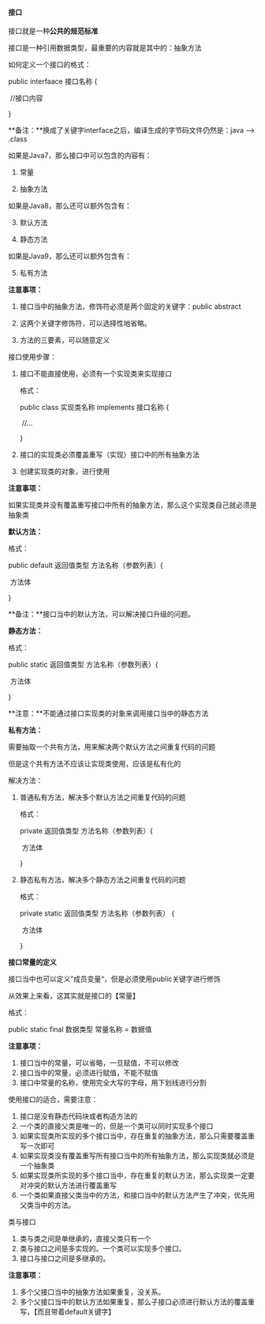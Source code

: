 #### 接口

接口就是一种**公共的规范标准**

接口是一种引用数据类型，最重要的内容就是其中的：抽象方法

如何定义一个接口的格式：

public interfaace 接口名称 {

​		//接口内容

}

**备注：**换成了关键字interface之后，编译生成的字节码文件仍然是：java -->  .class

如果是Java7，那么接口中可以包含的内容有：

1. 常量

2. 抽象方法

如果是Java8，那么还可以额外包含有：

3. 默认方法

4. 静态方法

如果是Java9，那么还可以额外包含有：

5. 私有方法



**注意事项：**

1. 接口当中的抽象方法，修饰符必须是两个固定的关键字：public abstract

2. 这两个关键字修饰符，可以选择性地省略。
3. 方法的三要素，可以随意定义



接口使用步骤：

1. 接口不能直接使用，必须有一个实现类来实现接口

   格式：

   public class 实现类名称 implements 接口名称 {

   ​	//...

   }

2. 接口的实现类必须覆盖重写（实现）接口中的所有抽象方法

3. 创建实现类的对象，进行使用

**注意事项：**

如果实现类并没有覆盖重写接口中所有的抽象方法，那么这个实现类自己就必须是抽象类



**默认方法：**

格式：

public default 返回值类型  方法名称（参数列表）{

​		方法体

}

**备注：**接口当中的默认方法，可以解决接口升级的问题。



**静态方法：**

格式：

public static 返回值类型 方法名称（参数列表）{

​		方法体

}

**注意：**不能通过接口实现类的对象来调用接口当中的静态方法



**私有方法：**

需要抽取一个共有方法，用来解决两个默认方法之间重复代码的问题

但是这个共有方法不应该让实现类使用，应该是私有化的

解决方法：

1. 普通私有方法，解决多个默认方法之间重复代码的问题

   格式：

   private 返回值类型 方法名称（参数列表）{

   ​		方法体

   }

2. 静态私有方法，解决多个静态方法之间重复代码的问题

   格式：

   private static 返回值类型  方法名称（参数列表） {

   ​		方法体

   }

**接口常量的定义**

接口当中也可以定义”成员变量“，但是必须使用public关键字进行修饰

从效果上来看，这其实就是接口的【常量】

格式：

public static final 数据类型  常量名称 = 数据值

**注意事项：**

1. 接口当中的常量，可以省略，一旦赋值，不可以修改
2. 接口当中的常量，必须进行赋值，不能不赋值
3. 接口中常量的名称，使用完全大写的字母，用下划线进行分割



使用接口的适合，需要注意：

1. 接口是没有静态代码块或者构造方法的
2. 一个类的直接父类是唯一的，但是一个类可以同时实现多个接口
3. 如果实现类所实现的多个接口当中，存在重复的抽象方法，那么只需要覆盖重写一次即可
4. 如果实现类没有覆盖重写所有接口当中的所有抽象方法，那么实现类就必须是一个抽象类
5. 如果实现类所实现的多个接口当中，存在重复的默认方法，那么实现类一定要对冲突的默认方法进行覆盖重写
6. 一个类如果直接父类当中的方法，和接口当中的默认方法产生了冲突，优先用父类当中的方法。



类与接口

1. 类与类之间是单继承的，直接父类只有一个
2. 类与接口之间是多实现的。一个类可以实现多个接口。
3. 接口与接口之间是多继承的。

**注意事项：**

1. 多个父接口当中的抽象方法如果重复，没关系。
2. 多个父接口当中的默认方法如果重复，那么子接口必须进行默认方法的覆盖重写，【而且带着default关键字】

